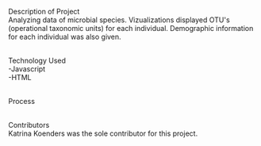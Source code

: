 Description of Project
<br>Analyzing data of microbial species. Vizualizations displayed OTU's (operational taxonomic units) for each individual. Demographic information for each individual was also given. 

<br>Technology Used
<br>-Javascript
<br>-HTML

<br>Process

<br>Contributors
<br>Katrina Koenders was the sole contributor for this project. 
